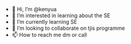 - 👋 Hi, I’m @kenyua
- 👀 I’m interested in learning about the SE
- 🌱 I’m currently learning SE
- 💞️ I’m looking to collaborate on tjis programme
- 📫 How to reach me dm or call

<!---
kenyua/kenyua is a ✨ special ✨ repository because its `README.md` (this file) appears on your GitHub profile.
You can click the Preview link to take a look at your changes.
--->
